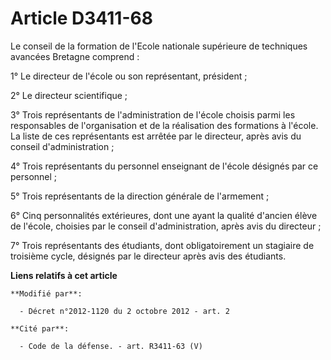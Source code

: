 # Article D3411-68

Le conseil de la formation de             l'Ecole nationale supérieure de techniques avancées Bretagne comprend : 

1° Le directeur de l'école ou son représentant, président ; 

2° Le directeur scientifique ; 

3° Trois représentants de l'administration de l'école choisis parmi les responsables de l'organisation et de la réalisation
des formations à l'école. La liste de ces représentants est arrêtée par le directeur, après avis du conseil
d'administration ; 

4° Trois représentants du personnel enseignant de l'école désignés par ce personnel ; 

5° Trois représentants de la direction générale de l'armement ; 

6° Cinq personnalités extérieures, dont une ayant la qualité d'ancien élève de l'école, choisies par le conseil
d'administration, après avis du directeur ; 

7° Trois représentants des étudiants, dont obligatoirement un stagiaire de troisième cycle, désignés par le directeur après
avis des étudiants.

**Liens relatifs à cet article**

	**Modifié par**:

	  - Décret n°2012-1120 du 2 octobre 2012 - art. 2

	**Cité par**:

	  - Code de la défense. - art. R3411-63 (V)
